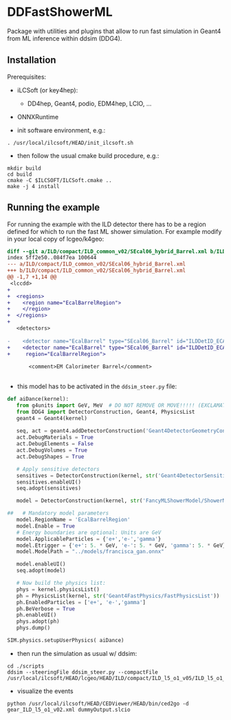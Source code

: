 # DDFastShowerML

Package with utilities and plugins that allow to run fast simulation in Geant4 from ML inference
within ddsim (DDG4).


## Installation 

Prerequisites:
- iLCSoft (or key4hep):
	- DD4hep, Geant4, podio, EDM4hep, LCIO, ...
- ONNXRuntime

- init software environment, e.g.:

```
. /usr/local/ilcsoft/HEAD/init_ilcsoft.sh
```

- then follow the usual cmake build procedure, e.g.:

```
mkdir build
cd build
cmake -C $ILCSOFT/ILCSoft.cmake ..
make -j 4 install
```


## Running the example

For running the example with the ILD detector there has to be a region
defined for which to run the fast ML shower simulation.
For example modify in your local copy of lcgeo/k4geo:


```diff
diff --git a/ILD/compact/ILD_common_v02/SEcal06_hybrid_Barrel.xml b/ILD/compact/ILD_common_v02/SEcal06_hybrid_Barrel.xml
index 5ff2e50..084f7ea 100644
--- a/ILD/compact/ILD_common_v02/SEcal06_hybrid_Barrel.xml
+++ b/ILD/compact/ILD_common_v02/SEcal06_hybrid_Barrel.xml
@@ -1,7 +1,14 @@
 <lccdd>
+
+  <regions>
+    <region name="EcalBarrelRegion">
+    </region>
+  </regions>
+
   <detectors>
 
-    <detector name="EcalBarrel" type="SEcal06_Barrel" id="ILDDetID_ECAL" readout="EcalBarrelCollection" vis="BlueVis" >
+    <detector name="EcalBarrel" type="SEcal06_Barrel" id="ILDDetID_ECAL" readout="EcalBarrelCollection" vis="BlueVis"
+     region="EcalBarrelRegion">
 
       <comment>EM Calorimeter Barrel</comment>
 
```

- this model has to be activated in the `ddsim_steer.py` file:

```python
def aiDance(kernel):
   from g4units import GeV, MeV  # DO NOT REMOVE OR MOVE!!!!! (EXCLAMATION MARK)
   from DDG4 import DetectorConstruction, Geant4, PhysicsList
   geant4 = Geant4(kernel)
   
   seq, act = geant4.addDetectorConstruction('Geant4DetectorGeometryConstruction/ConstructGeo')
   act.DebugMaterials = True
   act.DebugElements = False
   act.DebugVolumes = True
   act.DebugShapes = True

   # Apply sensitive detectors
   sensitives = DetectorConstruction(kernel, str('Geant4DetectorSensitivesConstruction/ConstructSD'))
   sensitives.enableUI()
   seq.adopt(sensitives)

   model = DetectorConstruction(kernel, str('FancyMLShowerModel/ShowerModel'))

##   # Mandatory model parameters
   model.RegionName = 'EcalBarrelRegion'
   model.Enable = True
   # Energy boundaries are optional: Units are GeV
   model.ApplicableParticles = {'e+','e-','gamma'}
   model.Etrigger = {'e+': 5. * GeV, 'e-': 5. * GeV, 'gamma': 5. * GeV}
   model.ModelPath = "../models/francisca_gan.onnx"

   model.enableUI()
   seq.adopt(model)

   # Now build the physics list:
   phys = kernel.physicsList()
   ph = PhysicsList(kernel, str('Geant4FastPhysics/FastPhysicsList'))
   ph.EnabledParticles = ['e+', 'e-','gamma']
   ph.BeVerbose = True
   ph.enableUI()
   phys.adopt(ph)
   phys.dump()

SIM.physics.setupUserPhysics( aiDance)
```



- then run the simulation as usual w/ ddsim:

```
cd ./scripts
ddsim --steeringFile ddsim_steer.py --compactFile /usr/local/ilcsoft/HEAD/lcgeo/HEAD/ILD/compact/ILD_l5_o1_v05/ILD_l5_o1_v05.xml
```

- visualize the events

```
python /usr/local/ilcsoft/HEAD/CEDViewer/HEAD/bin/ced2go -d gear_ILD_l5_o1_v02.xml dummyOutput.slcio
```

